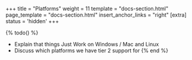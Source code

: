 +++
title = "Platforms"
weight = 11
template = "docs-section.html"
page_template = "docs-section.html"
insert_anchor_links = "right"
[extra]
status = 'hidden'
+++

{% todo() %}

* Explain that things Just Work on Windows / Mac and Linux
* Discuss which platforms we have tier 2 support for
{% end %}
